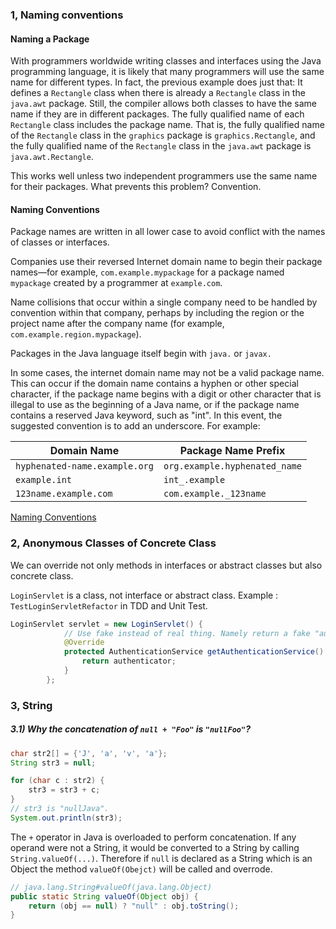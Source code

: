 ### 1, Naming conventions

#### Naming a Package

With programmers worldwide writing classes and interfaces using the  Java programming language, it is likely that many programmers will use  the same name for different types. In fact, the previous example does  just that: It defines a `Rectangle` class when there is already a `Rectangle` class in the `java.awt` package. Still, the compiler allows both classes to have the same name  if they are in different packages. The fully qualified name of each `Rectangle` class includes the package name. That is, the fully qualified name of the `Rectangle` class in the `graphics` package is `graphics.Rectangle`, and the fully qualified name of the `Rectangle` class in the `java.awt` package is `java.awt.Rectangle`.

This works well unless two independent programmers use the same name for their packages. What prevents this problem? Convention.

#### Naming Conventions

Package names are written in all lower case to avoid conflict with the names of classes or interfaces.

Companies use their reversed Internet domain name to begin their package names—for example, `com.example.mypackage` for a package named `mypackage` created by a programmer at `example.com`.

Name collisions that occur within a single company need to be handled by convention within that company, perhaps by including the region or  the project name after the company name (for example, `com.example.region.mypackage`).

Packages in the Java language itself begin with `java.` or `javax.`

In some cases, the internet domain name may not be a valid package  name. This can occur if the domain name contains a hyphen or other  special character, if the package name begins with a digit or other  character that is illegal to use as the beginning of a Java name, or if  the package name contains a reserved Java keyword, such as "int". In  this event, the suggested convention is to add an underscore. For  example:

| Domain Name                   | Package Name Prefix           |
| ----------------------------- | ----------------------------- |
| `hyphenated-name.example.org` | `org.example.hyphenated_name` |
| `example.int`                 | `int_.example`                |
| `123name.example.com`         | `com.example._123name`        |

[Naming Conventions](https://docs.oracle.com/javase/tutorial/java/package/namingpkgs.html)

### 2, Anonymous Classes of Concrete Class

We can override not only methods in interfaces or abstract classes  but also concrete class.

`LoginServlet` is a class, not interface or abstract class.  Example : `TestLoginServletRefactor` in TDD and Unit Test.

```java
LoginServlet servlet = new LoginServlet() {
            // Use fake instead of real thing. Namely return a fake "authenticator".
            @Override
            protected AuthenticationService getAuthenticationService() {
                return authenticator;
            }
        };
```

### 3, String

##### 3.1) Why the concatenation of `null + "Foo"` is `"nullFoo"`?

```java
char str2[] = {'J', 'a', 'v', 'a'};
String str3 = null;

for (char c : str2) {
    str3 = str3 + c;
}
// str3 is "nullJava".
System.out.println(str3);
```

The `+` operator in Java is overloaded to perform concatenation. If any operand were not a String, it would be converted to a String by calling `String.valueOf(...)`. Therefore if `null` is declared as a String which is an Object the method `valueOf(Obejct)` will be called and overrode. 

```java
// java.lang.String#valueOf(java.lang.Object)
public static String valueOf(Object obj) {
    return (obj == null) ? "null" : obj.toString();
}
```


